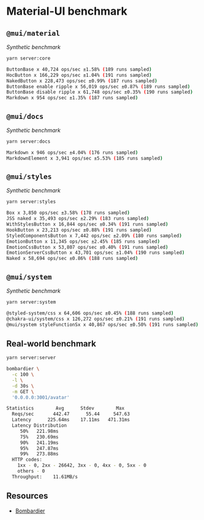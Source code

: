 # Material-UI benchmark

## `@mui/material`

_Synthetic benchmark_

```sh
yarn server:core

ButtonBase x 40,724 ops/sec ±1.58% (189 runs sampled)
HocButton x 166,229 ops/sec ±1.04% (191 runs sampled)
NakedButton x 228,473 ops/sec ±0.99% (187 runs sampled)
ButtonBase enable ripple x 56,019 ops/sec ±0.87% (189 runs sampled)
ButtonBase disable ripple x 61,748 ops/sec ±0.35% (190 runs sampled)
Markdown x 954 ops/sec ±1.35% (187 runs sampled)
```

## `@mui/docs`

_Synthetic benchmark_

```sh
yarn server:docs

Markdown x 946 ops/sec ±4.04% (176 runs sampled)
MarkdownElement x 3,941 ops/sec ±5.53% (185 runs sampled)
```

## `@mui/styles`

_Synthetic benchmark_

```sh
yarn server:styles

Box x 3,850 ops/sec ±3.58% (178 runs sampled)
JSS naked x 35,493 ops/sec ±2.29% (183 runs sampled)
WithStylesButton x 16,844 ops/sec ±0.34% (191 runs sampled)
HookButton x 23,213 ops/sec ±0.88% (191 runs sampled)
StyledComponentsButton x 7,442 ops/sec ±2.09% (180 runs sampled)
EmotionButton x 11,345 ops/sec ±2.45% (185 runs sampled)
EmotionCssButton x 53,807 ops/sec ±0.40% (191 runs sampled)
EmotionServerCssButton x 43,701 ops/sec ±1.04% (190 runs sampled)
Naked x 58,694 ops/sec ±0.86% (188 runs sampled)
```

## `@mui/system`

_Synthetic benchmark_

```sh
yarn server:system

@styled-system/css x 64,606 ops/sec ±0.45% (188 runs sampled)
@chakra-ui/system/css x 126,272 ops/sec ±0.21% (191 runs sampled)
@mui/system styleFunctionSx x 40,867 ops/sec ±0.50% (191 runs sampled)
```

## Real-world benchmark

```sh
yarn server:server

bombardier \
  -c 100 \
  -l \
  -d 30s \
  -m GET \
  '0.0.0.0:3001/avatar'

Statistics        Avg      Stdev        Max
  Reqs/sec       442.47      55.44     547.63
  Latency      225.64ms    17.11ms   471.31ms
  Latency Distribution
     50%   221.98ms
     75%   230.69ms
     90%   241.19ms
     95%   247.87ms
     99%   273.88ms
  HTTP codes:
    1xx - 0, 2xx - 26642, 3xx - 0, 4xx - 0, 5xx - 0
    others - 0
  Throughput:    11.61MB/s
```

## Resources

- [Bombardier](https://github.com/codesenberg/bombardier)

